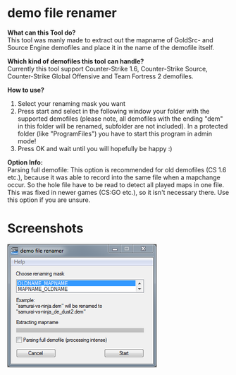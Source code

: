 # demo file renamer

**What can this Tool do?** <br />
This tool was manly made to extract out the mapname of
GoldSrc- and Source Engine demofiles and place it in the name of the demofile itself.

**Which kind of demofiles this tool can handle?** <br />
Currently this tool support Counter-Strike 1.6, Counter-Strike Source,
Counter-Strike Global Offensive and Team Fortress 2 demofiles.

**How to use?**
1. Select your renaming mask you want
2. Press start and select in the following window your folder with the supported demofiles
    (please note, all demofiles with the ending "dem" in this folder will be renamed, subfolder
    are not included).
    In a protected folder (like "ProgramFiles") you have to start this program in admin mode!
3. Press OK and wait until you will hopefully be happy :)

**Option Info:** <br />
Parsing full demofile: This option is recommended for old demofiles (CS 1.6 etc.),
because it was able to record into the same file when a mapchange occur. So the hole
file have to be read to detect all played maps in one file. This was fixed in newer
games (CS:GO etc.), so it isn't necessary there. Use this option if you are unsure.

# Screenshots
![Alt text](_screenshots/AHK_demo-file-renamer_example.png)
